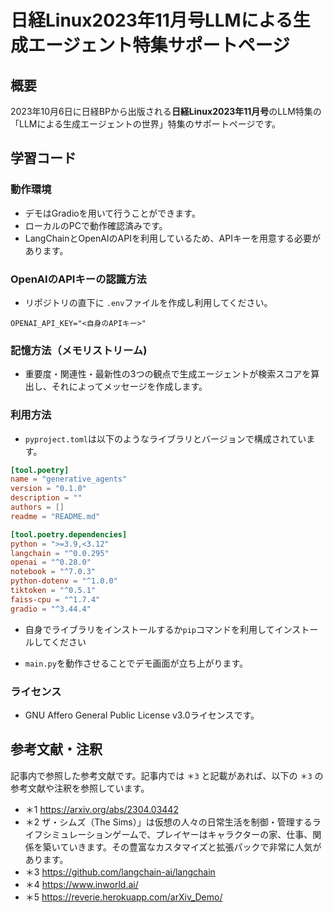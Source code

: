 # 日経Linux2023年11月号LLMによる生成エージェント特集サポートページ
## 概要
2023年10月6日に日経BPから出版される**日経Linux2023年11月号**のLLM特集の「LLMによる生成エージェントの世界」特集のサポートページです。 

## 学習コード
### 動作環境
- デモはGradioを用いて行うことができます。
- ローカルのPCで動作確認済みです。
- LangChainとOpenAIのAPIを利用しているため、APIキーを用意する必要があります。
 
### OpenAIのAPIキーの認識方法
- リポジトリの直下に `.env`ファイルを作成し利用してください。

```
OPENAI_API_KEY="<自身のAPIキー>"
```

### 記憶方法（メモリストリーム)
- 重要度・関連性・最新性の3つの観点で生成エージェントが検索スコアを算出し、それによってメッセージを作成します。

### 利用方法
- `pyproject.toml`は以下のようなライブラリとバージョンで構成されています。

```pyproject.toml 
[tool.poetry]
name = "generative_agents"
version = "0.1.0"
description = ""
authors = []
readme = "README.md"

[tool.poetry.dependencies]
python = ">=3.9,<3.12"
langchain = "^0.0.295"
openai = "^0.28.0"
notebook = "^7.0.3"
python-dotenv = "^1.0.0"
tiktoken = "^0.5.1"
faiss-cpu = "^1.7.4"
gradio = "^3.44.4"
```

- 自身でライブラリをインストールするか`pip`コマンドを利用してインストールしてください

- `main.py`を動作させることでデモ画面が立ち上がります。

### ライセンス
- GNU Affero General Public License v3.0ライセンスです。

## 参考文献・注釈
記事内で参照した参考文献です。記事内では `＊3` と記載があれば、以下の `＊3` の参考文献や注釈を参照しています。

- ＊1 https://arxiv.org/abs/2304.03442
- ＊2 ザ・シムズ（The Sims）」は仮想の人々の日常生活を制御・管理するライフシミュレーションゲームで、プレイヤーはキャラクターの家、仕事、関係を築いていきます。その豊富なカスタマイズと拡張パックで非常に人気があります。
- ＊3 https://github.com/langchain-ai/langchain
- ＊4 https://www.inworld.ai/   
- ＊5 https://reverie.herokuapp.com/arXiv_Demo/



